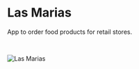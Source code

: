 # Las Marias

App to order food products for retail stores.

<br>

![Las Marias](https://repository-images.githubusercontent.com/156728787/8578d5ca-c580-4d66-b797-57d333a19425)

<br>
